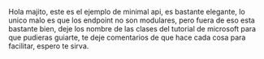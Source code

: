Hola majito, este es el ejemplo de minimal api, es bastante elegante, 
lo unico malo es que los endpoint no son modulares, pero fuera de eso esta bastante bien, 
deje los nombre de las clases del tutorial de microsoft para que pudieras guiarte, 
te deje comentarios de que hace cada cosa para facilitar, espero te sirva.
